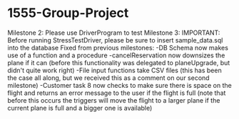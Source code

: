 # 1555-Group-Project
Milestone 2:
Please use DriverProgram to test
Milestone 3:
IMPORTANT: Before running StressTestDriver, please be sure to insert sample_data.sql into the database
Fixed from previous milestones:
-DB Schema now makes use of a function and a procedure
-cancelReservation now downsizes the plane if it can (before this functionality was delegated to planeUpgrade, but didn't quite work right)
-File input functions take CSV files (this has been the case all along, but we received this as a comment on our second milestone)
-Customer task 8 now checks to make sure there is space on the flight and returns an error message to the user if the flight is full (note that before this occurs the triggers will move the flight to a larger plane if the current plane is full and a bigger one is available)